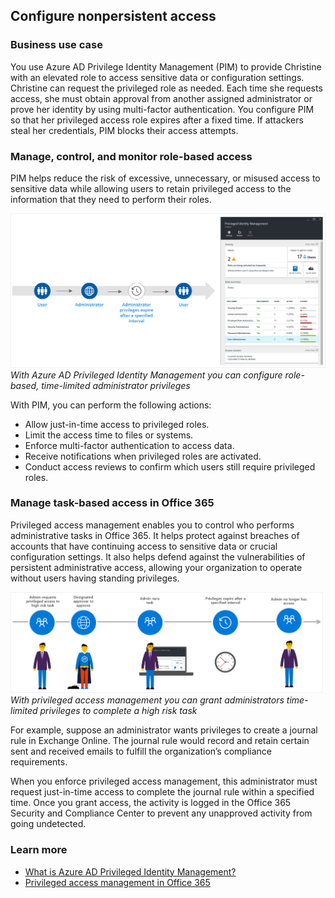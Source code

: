 ## Configure nonpersistent access

### Business use case

You use Azure AD Privilege Identity Management (PIM) to provide Christine with an elevated role to access sensitive data or configuration settings. Christine can request the privileged role as needed. Each time she requests access, she must obtain approval from another assigned administrator or prove her identity by using multi-factor authentication. You configure PIM so that her privileged access role expires after a fixed time. If attackers steal her credentials, PIM blocks their access attempts.

### Manage, control, and monitor role-based access

PIM helps reduce the risk of excessive, unnecessary, or misused access to sensitive data while allowing users to retain privileged access to the information that they need to perform their roles.

![Azure AD Privileged Identity Management lets you provide role-based, time-limited administrator privileges to access sensitive data or configuration settings.](../media/pim-just-in-time-access.png)
*With Azure AD Privileged Identity Management you can configure role-based, time-limited administrator privileges*

With PIM, you can perform the following actions:

- Allow just-in-time access to privileged roles.
- Limit the access time to files or systems.
- Enforce multi-factor authentication to access data.
- Receive notifications when privileged roles are activated.
- Conduct access reviews to confirm which users still require privileged roles.

### Manage task-based access in Office 365

Privileged access management enables you to control who performs administrative tasks in Office 365. It helps protect against breaches of accounts that have continuing access to sensitive data or crucial configuration settings. It also helps defend against the vulnerabilities of persistent administrative access, allowing your organization to operate without users having standing privileges.

![Privileged access management lets you grant administrators time-limited privileged access to complete a high risk task.](../media/privileged-access-management.png)
*With privileged access management you can grant administrators time-limited privileges to complete a high risk task*

For example, suppose an administrator wants privileges to create a journal rule in Exchange Online. The journal rule would record and retain certain sent and received emails to fulfill the organization’s compliance requirements.

When you enforce privileged access management, this administrator must request just-in-time access to complete the journal rule within a specified time. Once you grant access, the activity is logged in the Office 365 Security and Compliance Center to prevent any unapproved activity from going undetected.

### Learn more

- [What is Azure AD Privileged Identity Management?](https://docs.microsoft.com/azure/active-directory/privileged-identity-management/pim-configure)
- [Privileged access management in Office 365](https://docs.microsoft.com/office365/securitycompliance/privileged-access-management-overview)
